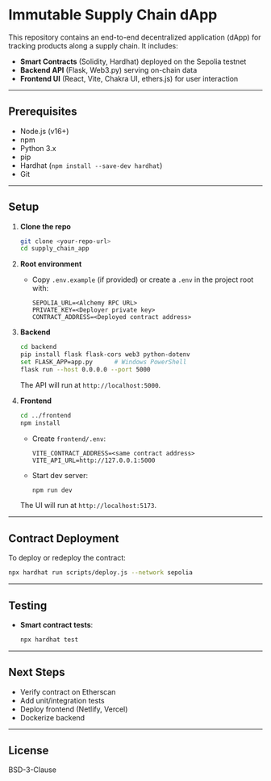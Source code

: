 # Immutable Supply Chain dApp

This repository contains an end-to-end decentralized application (dApp) for tracking products along a supply chain. It includes:

- **Smart Contracts** (Solidity, Hardhat) deployed on the Sepolia testnet
- **Backend API** (Flask, Web3.py) serving on-chain data
- **Frontend UI** (React, Vite, Chakra UI, ethers.js) for user interaction

---

## Prerequisites

- Node.js (v16+)
- npm
- Python 3.x
- pip
- Hardhat (`npm install --save-dev hardhat`)
- Git

---

## Setup

1. **Clone the repo**
   ```bash
   git clone <your-repo-url>
   cd supply_chain_app
   ```

2. **Root environment**
   - Copy `.env.example` (if provided) or create a `.env` in the project root with:
     ```env
     SEPOLIA_URL=<Alchemy RPC URL>
     PRIVATE_KEY=<Deployer private key>
     CONTRACT_ADDRESS=<Deployed contract address>
     ```

3. **Backend**
   ```bash
   cd backend
   pip install flask flask-cors web3 python-dotenv
   set FLASK_APP=app.py      # Windows PowerShell
   flask run --host 0.0.0.0 --port 5000
   ```
   The API will run at `http://localhost:5000`.

4. **Frontend**
   ```bash
   cd ../frontend
   npm install
   ```
   - Create `frontend/.env`:
     ```env
     VITE_CONTRACT_ADDRESS=<same contract address>
     VITE_API_URL=http://127.0.0.1:5000
     ```
   - Start dev server:
     ```bash
     npm run dev
     ```
   The UI will run at `http://localhost:5173`.

---

## Contract Deployment

To deploy or redeploy the contract:
```bash
npx hardhat run scripts/deploy.js --network sepolia
```

---

## Testing

- **Smart contract tests**:
  ```bash
  npx hardhat test
  ```

---

## Next Steps

- Verify contract on Etherscan
- Add unit/integration tests
- Deploy frontend (Netlify, Vercel)
- Dockerize backend

---

## License

BSD-3-Clause
